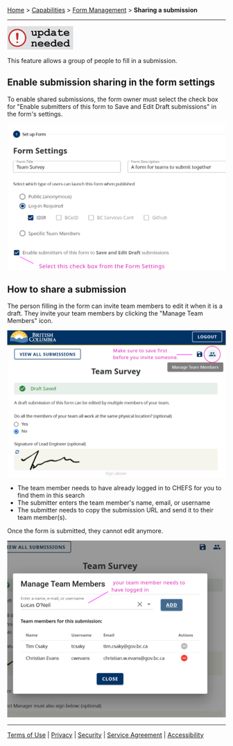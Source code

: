 [Home](index) > [Capabilities](Capabilities) > [Form Management](Form-Management) > **Sharing a submission**
***

![image](images/update_needed.png)


This feature allows a group of people to fill in a submission.

<!-- **On this page:**
* [Enable submission sharing in the form settings](#Enable-submission-sharing-in-the-form-settings)
* [How to share a submission](#How-to-share-a-submission) -->

## Enable submission sharing in the form settings
To enable shared submissions, the form owner must select the check box for "Enable submitters of this form to Save and Edit Draft submissions" in the form's settings.

![Enable Submission Sharing in the Form Settings](images/sub-group_settings.png)

## How to share a submission

The person filling in the form can invite team members to edit it when it is a draft. They invite your team members by clicking the "Manage Team Members" icon.

![Add Team Member to your Submission](images/sub-group_manage.png)

* The team member needs to have already logged in to CHEFS for you to find them in this search
* The submitter enters the team member's name, email, or username
* The submitter needs to copy the submission URL and send it to their team member(s).

Once the form is submitted, they cannot edit anymore.  

![Add Team Member to your Submission](images/sub-group_manage-2.png)

***
[Terms of Use](Terms-of-Use) | [Privacy](Privacy) | [Security](Security) | [Service Agreement](Service-Agreement) | [Accessibility](Accessibility)